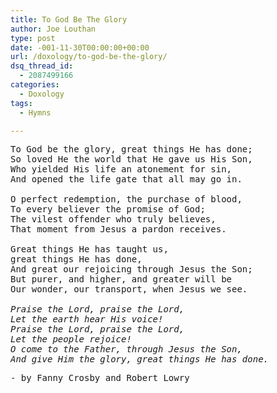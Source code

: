```yaml
---
title: To God Be The Glory
author: Joe Louthan
type: post
date: -001-11-30T00:00:00+00:00
url: /doxology/to-god-be-the-glory/
dsq_thread_id:
  - 2087499166
categories:
  - Doxology
tags:
  - Hymns

---
```

<pre>To God be the glory, great things He has done;
So loved He the world that He gave us His Son,
Who yielded His life an atonement for sin,
And opened the life gate that all may go in.

O perfect redemption, the purchase of blood,
To every believer the promise of God;
The vilest offender who truly believes,
That moment from Jesus a pardon receives.

Great things He has taught us, 
great things He has done,
And great our rejoicing through Jesus the Son;
But purer, and higher, and greater will be
Our wonder, our transport, when Jesus we see.

<em>Praise the Lord, praise the Lord,
Let the earth hear His voice!
Praise the Lord, praise the Lord,
Let the people rejoice!
O come to the Father, through Jesus the Son,
And give Him the glory, great things He has done.</em></pre>

<pre>- by Fanny Crosby and Robert Lowry
</pre>